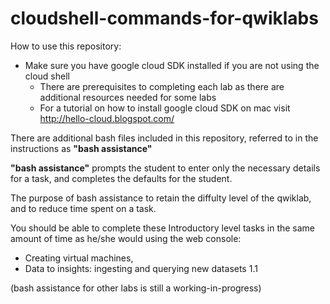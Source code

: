 # cloudshell-commands-for-qwiklabs

How to use this repository:

* Make sure you have google cloud SDK installed if you are not using the cloud shell
  * There are prerequisites to completing each lab as there are additional resources needed for some labs
  * For a tutorial on how to install google cloud SDK on mac visit http://hello-cloud.blogspot.com/

There are additional bash files included in this repository, referred to in the instructions as **"bash assistance"** 

**"bash assistance"** prompts the student to enter only the necessary details for a task, and completes the defaults for the student.
 
The purpose of bash assistance to retain the diffulty level of the qwiklab, and to reduce time spent on a task.

You should be able to complete these Introductory level tasks in the same amount of time as he/she would using the web console: 
 
 * Creating virtual machines, 
 * Data to insights: ingesting and querying new datasets 1.1

(bash assistance for other labs is still a working-in-progress)

